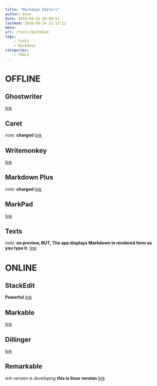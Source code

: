 ```yaml
---
title: "Markdown Editors"
author: Alex
date: 2018-09-24 20:09:51
lastmod: 2018-09-24 22:12:12
menu:
url: /tools/markdown
tags:
    - Tools
    - Markdown
categories:
    - TOOLS
---
```

# OFFLINE
## Ghostwriter
[link](https://wereturtle.github.io/ghostwriter/)
## Caret
*note:* __charged__
[link](https://caret.io/)
## Writemonkey
[link](http://writemonkey.com/index.php)
## Markdown Plus
*note:* __charged__
[link](https://tylingsoft.com/markdown-plus/)
## MarkPad
[link](https://github.com/Code52/DownmarkerWPF)
## Texts
*note:* __no preview, BUT, The app displays Markdown in rendered form as you type it.__
[link](http://www.texts.io/)
# ONLINE
## StackEdit
__Powerful__
[link](https://stackedit.io/editor)
## Markable
[link](http://markable.in/)
## Dillinger
[link](http://dillinger.io/)
## Remarkable
*win version is developing*
__this is linux version__
[link](https://remarkableapp.github.io/linux.html)
